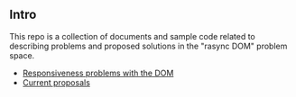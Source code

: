 ## Intro

This repo is a collection of documents and sample code related to
describing problems and proposed solutions in the "rasync DOM"
problem space.


* [Responsiveness problems with the DOM](responsiveness.md)
* [Current proposals](current-proposals.md)
